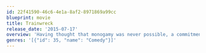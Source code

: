 ```yaml
---
id: 22f41590-46c6-4e1a-8af2-8971869a99cc
blueprint: movie
title: Trainwreck
release_date: '2015-07-17'
overview: 'Having thought that monogamy was never possible, a commitment-phobic career woman may have to face her fears when she meets a good guy.'
genres: '[{"id": 35, "name": "Comedy"}]'
---
```


